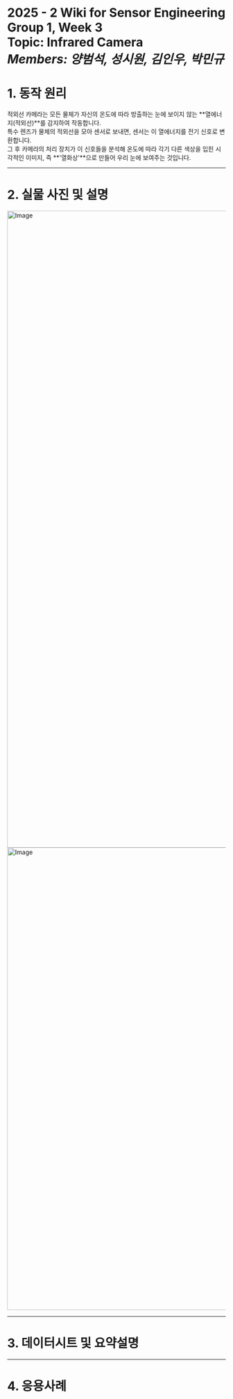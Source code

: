 
# 2025 - 2 Wiki for Sensor Engineering Group 1, Week 3 <br/> Topic: Infrared Camera <br/> *Members: 양범석, 성시원, 김인우, 박민규*
# 1. 동작 원리

적외선 카메라는 모든 물체가 자신의 온도에 따라 방출하는 눈에 보이지 않는 **열에너지(적외선)**를 감지하여 작동합니다.  
특수 렌즈가 물체의 적외선을 모아 센서로 보내면, 센서는 이 열에너지를 전기 신호로 변환합니다.  
그 후 카메라의 처리 장치가 이 신호들을 분석해 온도에 따라 각기 다른 색상을 입힌 시각적인 이미지, 즉 **'열화상'**으로 만들어 우리 눈에 보여주는 것입니다.  


---

# 2. 실물 사진 및 설명
<img width="1536" height="1466" alt="Image" src="https://github.com/user-attachments/assets/1c27662c-1830-4fe6-8e39-6b005b11103a" />

<img width="1300" height="1065" alt="Image" src="https://github.com/user-attachments/assets/254966f9-985c-493f-af82-d342e5501505" />

---

# 3. 데이터시트 및 요약설명

---

# 4. 응용사례

